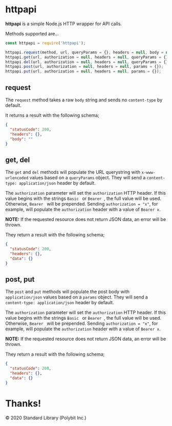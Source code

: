 # httpapi

**httpapi** is a simple Node.js HTTP wrapper for API calls.

Methods supported are...

```javascript
const httpapi = require('httpapi');

httpapi.request(method, url, queryParams = {}, headers = null, body = null);
httpapi.get(url, authorization = null, headers = null, queryParams = {});
httpapi.del(url, authorization = null, headers = null, queryParams = {});
httpapi.post(url, authorization = null, headers = null, params = {});
httpapi.put(url, authorization = null, headers = null, params = {});
```

## request

The `request` method takes a raw `body` string and sends no `content-type` by default.

It returns a result with the following schema;

```json
{
  "statusCode": 200,
  "headers": {},
  "body": ""
}
```

## get, del

The `get` and `del` methods will populate the URL querystring with `x-www-urlencoded`
values based on a `queryParams` object. They will send a
`content-type: application/json` header by default.

The `authorization` parameter will set the `authorization` HTTP header. If this
value begins with the strings `Basic ` or `Bearer `, the full value will be used.
Otherwise, `Bearer ` will be prepended. Sending `authorization = "x"`, for example,
will populate the `authorization` header with a value of `Bearer x`.

**NOTE:** If the requested resource does not return JSON data, an error will be thrown.

They return a result with the following schema;

```json
{
  "statusCode": 200,
  "headers": {},
  "data": {}
}
```

## post, put

The `post` and `put` methods will populate the post body with `application/json`
values based on a `params` object. They will send a
`content-type: application/json` header by default.

The `authorization` parameter will set the `authorization` HTTP header. If this
value begins with the strings `Basic ` or `Bearer `, the full value will be used.
Otherwise, `Bearer ` will be prepended. Sending `authorization = "x"`, for example,
will populate the `authorization` header with a value of `Bearer x`.

**NOTE:** If the requested resource does not return JSON data, an error will be thrown.

They return a result with the following schema;

```json
{
  "statusCode": 200,
  "headers": {},
  "data": {}
}
```

# Thanks!

&copy; 2020 Standard Library (Polybit Inc.)
